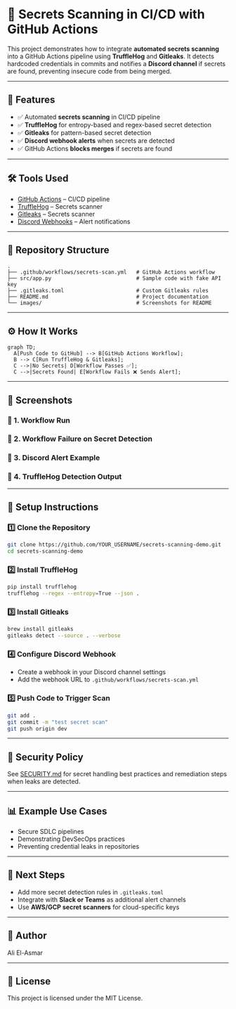 # 🔐 Secrets Scanning in CI/CD with GitHub Actions

This project demonstrates how to integrate **automated secrets scanning** into a GitHub Actions pipeline using **TruffleHog** and **Gitleaks**. It detects hardcoded credentials in commits and notifies a **Discord channel** if secrets are found, preventing insecure code from being merged.

---

## 📌 Features

* ✅ Automated **secrets scanning** in CI/CD pipeline
* ✅ **TruffleHog** for entropy-based and regex-based secret detection
* ✅ **Gitleaks** for pattern-based secret detection
* ✅ **Discord webhook alerts** when secrets are detected
* ✅ GitHub Actions **blocks merges** if secrets are found

---

## 🛠 Tools Used

* [GitHub Actions](https://docs.github.com/en/actions) – CI/CD pipeline
* [TruffleHog](https://github.com/trufflesecurity/trufflehog) – Secrets scanner
* [Gitleaks](https://github.com/gitleaks/gitleaks) – Secrets scanner
* [Discord Webhooks](https://support.discord.com) – Alert notifications

---

## 📂 Repository Structure

```
.
├── .github/workflows/secrets-scan.yml   # GitHub Actions workflow
├── src/app.py                           # Sample code with fake API key
├── .gitleaks.toml                       # Custom Gitleaks rules
├── README.md                            # Project documentation
└── images/                              # Screenshots for README
```

---

## ⚙️ How It Works

```mermaid
graph TD;
  A[Push Code to GitHub] --> B[GitHub Actions Workflow];
  B --> C[Run TruffleHog & Gitleaks];
  C -->|No Secrets| D[Workflow Passes ✅];
  C -->|Secrets Found| E[Workflow Fails ❌ Sends Alert];
```

---

## 📸 Screenshots

### 🔹 1. Workflow Run

### 🔹 2. Workflow Failure on Secret Detection

### 🔹 3. Discord Alert Example

### 🔹 4. TruffleHog Detection Output

---

## 🚀 Setup Instructions

### 1️⃣ Clone the Repository

```bash
git clone https://github.com/YOUR_USERNAME/secrets-scanning-demo.git
cd secrets-scanning-demo
```

### 2️⃣ Install TruffleHog

```bash
pip install trufflehog
trufflehog --regex --entropy=True --json .
```

### 3️⃣ Install Gitleaks

```bash
brew install gitleaks
gitleaks detect --source . --verbose
```

### 4️⃣ Configure Discord Webhook

* Create a webhook in your Discord channel settings
* Add the webhook URL to `.github/workflows/secrets-scan.yml`

### 5️⃣ Push Code to Trigger Scan

```bash
git add .
git commit -m "test secret scan"
git push origin dev
```

---

## 📜 Security Policy

See [SECURITY.md](SECURITY.md) for secret handling best practices and remediation steps when leaks are detected.

---

## 📊 Example Use Cases

* Secure SDLC pipelines
* Demonstrating DevSecOps practices
* Preventing credential leaks in repositories

---

## 📌 Next Steps

* Add more secret detection rules in `.gitleaks.toml`
* Integrate with **Slack or Teams** as additional alert channels
* Use **AWS/GCP secret scanners** for cloud-specific keys

---

## 👤 Author

Ali El-Asmar

---

## 📄 License

This project is licensed under the MIT License.
